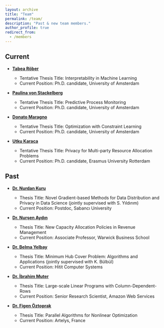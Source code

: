 ```yaml
---
layout: archive
title: "Team"
permalink: /team/
description: "Past & new team members."
author_profile: true
redirect_from: 
  - /members
---
```


## Current

- **[Tabea Röber](https://www.uva.nl/en/profile/r/o/t.e.rober/t.e.rober.html?cb)**

  - Tentative Thesis Title: Interpretability in Machine Learning
  - Current Position: Ph.D. candidate, University of Amsterdam

- **[Paulina von Stackelberg](https://www.linkedin.com/in/paulina-von-stackelberg/?originalSubdomain=nl)**

  - Tentative Thesis Title: Predictive Process Monitoring
  - Current Position: Ph.D. candidate, University of Amsterdam
	
- **[Donato Maragno](https://www.uva.nl/en/profile/m/a/d.maragno/d.maragno.html)**

  - Tentative Thesis Title: Optimization with Constraint Learning
  - Current Position: Ph.D. candidate, University of Amsterdam

- **[Utku Karaca](https://www.erim.eur.nl/people/utku-karaca/)**

  - Tentative Thesis Title: Privacy for Multi-party Resource Allocation Problems
  - Current Position: Ph.D. candidate, Erasmus University Rotterdam


## Past


- **[Dr. Nurdan Kuru](https://adebalilab.org/team/kuru/)**

  - Thesis Title: Novel Gradient-based Methods for Data Distribution and Privacy in Data Science (jointly supervised with S. Yıldırım)
  - Current Position: Postdoc, Sabancı University

- **[Dr. Nurşen Aydın](https://www.wbs.ac.uk/about/person/nursen-aydin)**
 
  - Thesis Title: New Capacity Allocation Policies in Revenue Management
  - Current Position: Associate Professor, Warwick Business School
  
- **[Dr. Belma Yelbay](https://hitit.com/)**

  - Thesis Title: Minimum Hub Cover Problem: Algorithms and Applications (jointly supervised with K. Bülbül)
  - Current Position: Hitit Computer Systems

- **[Dr. İbrahim Muter](https://www.linkedin.com/in/ibrahim-muter-876b7234)**
  - Thesis Title: Large-scale Linear Programs with Column-Dependent-Rows
  - Current Position: Senior Research Scientist, Amazon Web Services

- **[Dr. Figen Öztoprak](https://www.artelys.com/)**

  - Thesis Title: Parallel Algorithms for Nonlinear Optimization
  - Current Position: Artelys, France

